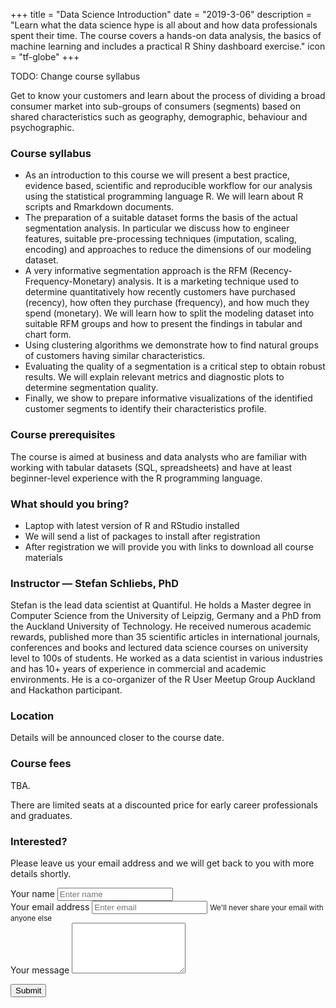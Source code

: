 +++
title = "Data Science Introduction"
date = "2019-3-06"
description = "Learn what the data science hype is all about and how data professionals spent their time. The course covers a hands-on data analysis, the basics of machine learning and includes a practical R Shiny dashboard exercise."
icon = "tf-globe"
+++

TODO: Change course syllabus

Get to know your customers and learn about the process of dividing a broad consumer market into sub-groups of consumers (segments) based on shared characteristics such as geography, demographic, behaviour and psychographic.


### Course syllabus

- As an introduction to this course we will present a best practice, evidence based, scientific and 
  reproducible workflow for our analysis using the statistical programming language R. 
  We will learn about R scripts and Rmarkdown documents.
- The preparation of a suitable dataset forms the basis of the actual segmentation analysis. 
  In particular we discuss how to engineer features, suitable pre-processing techniques 
  (imputation, scaling, encoding) and approaches to reduce the dimensions of our modeling dataset.
- A very informative segmentation approach is the RFM (Recency-Frequency-Monetary) analysis. 
  It is a marketing technique used to determine quantitatively how recently customers have purchased (recency), 
  how often they purchase (frequency), and how much they spend (monetary). 
  We will learn how to split the modeling dataset into suitable RFM groups and 
  how to present the findings in tabular and chart form.
- Using clustering algorithms we demonstrate how to find natural groups of customers 
  having similar characteristics.
- Evaluating the quality of a segmentation is a critical step to obtain robust results. 
  We will explain relevant metrics and diagnostic plots to determine segmentation quality.
- Finally, we show to prepare informative visualizations of the identified customer segments 
  to identify their characteristics profile.


### Course prerequisites

The course is aimed at business and data analysts who are familiar with working with tabular datasets (SQL, spreadsheets) and have at least beginner-level experience with the R programming language.


### What should you bring?

- Laptop with latest version of R and RStudio installed
- We will send a list of packages to install after registration
- After registration we will provide you with links to download all course materials


### Instructor — Stefan Schliebs, PhD

Stefan is the lead data scientist at Quantiful.
He holds a Master degree in Computer Science from the University of Leipzig, Germany and a PhD from the Auckland University of Technology. He received numerous academic rewards, published more than 35 scientific articles in international journals, conferences and books and lectured data science courses on university level to 100s of students. He worked as a data scientist in various industries and has 10+ years of experience in commercial and academic environments. He is a co-organizer of the R User Meetup Group Auckland and Hackathon participant. 


### Location

Details will be announced closer to the course date.


### Course fees

TBA. 

There are limited seats at a discounted price for early career professionals and graduates.


### Interested?

Please leave us your email address and we will get back to you with more details shortly.


<div class="row section featured topspace">
  <div class="col-sm-8">
  
<form name="segmentation-contact" method="POST" netlify>
  <div class="form-group">
    <label>Your name</label>
    <input type="input" class="form-control" name="name" placeholder="Enter name">
  </div>

  <div class="form-group">
    <label>Your email address</label>
    <input type="input" class="form-control" name="email" aria-describedby="emailHelp" placeholder="Enter email">
    <small id="emailHelp" class="form-text text-muted">
      We'll never share your email with anyone else
    </small>
  </div>
  
  <div class="form-group">
    <label>Your message</label>
    <textarea class="form-control" rows="5" name="message"></textarea>
  </div>
  
  <input type="hidden" name="course" value="Customer Segmentation">

  <button type="submit" class="btn btn-primary">Submit</button>
  <p>&nbsp;</p>
</form>
  
  </div>
</div>